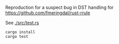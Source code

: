 
Reproduction for a suspect bug in DST handling for https://github.com/fmeringdal/rust-rrule

See [./src/test.rs](./src/test.rs)

```shell
cargo install
cargo test
```
